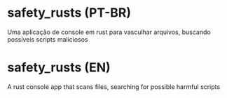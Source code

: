 # safety_rusts (PT-BR)
Uma aplicação de console em rust para vasculhar arquivos, buscando possíveis scripts maliciosos

# safety_rusts (EN)
A rust console app that scans files, searching for possible harmful scripts
